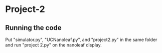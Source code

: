 # Project-2

## Running the code

Put "simulator.py", "UCNanoleaf.py", and "project2.py" in the same folder and run "project 2.py" on the nanoleaf display.